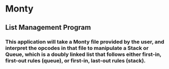 # Monty
## List Management Program
### This application will take a Monty file provided by the user, and interpret the opcodes in that file to manipulate a Stack or Queue, which is a doubly linked list that follows either first-in, first-out rules (queue), or first-in, last-out rules (stack).
